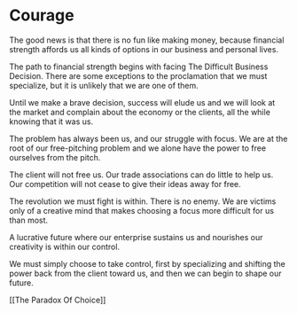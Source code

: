 # Courage

The good news is that there is no fun like making money, because financial strength affords us all kinds of options in our business and personal lives. 

The path to financial strength begins with facing The Difficult Business Decision. There are some exceptions to the proclamation that we must specialize, but it is unlikely that we are one of them. 

Until we make a brave decision, success will elude us and we will look at the market and complain about the economy or the clients, all the while knowing that it was us. 

The problem has always been us, and our struggle with focus. We are at the root of our free-pitching problem and we alone have the power to free ourselves from the pitch. 

The client will not free us. Our trade associations can do little to help us. Our competition will not cease to give their ideas away for free.

The revolution we must fight is within. There is no enemy. We are victims only of a creative mind that makes choosing a focus more difficult for us than most. 

A lucrative future where our enterprise sustains us and nourishes our creativity is within our control. 

We must simply choose to take control, first by specializing and shifting the power back from the client toward us, and then we can begin to shape our future.

[[The Paradox Of Choice]]